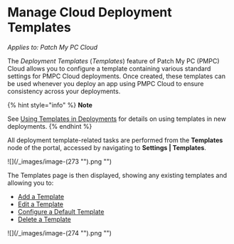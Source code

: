 # Manage Cloud Deployment Templates

_Applies to: Patch My PC Cloud_

The _Deployment Templates_ (_Templates_) feature of Patch My PC (PMPC) Cloud allows you to configure a template containing various standard settings for PMPC Cloud deployments. Once created, these templates can be used whenever you deploy an app using PMPC Cloud to ensure consistency across your deployments.

{% hint style="info" %}
**Note**

See [Using Templates in Deployments](../../cloud-deployments/use-a-template-in-cloud-deployments.md) for details on using templates in new deployments.
{% endhint %}

All deployment template-related tasks are performed from the **Templates** node of the portal, accessed by navigating to **Settings | Templates**.

!\[]\(/\_images/image-(273 "").png "")

The Templates page is then displayed, showing any existing templates and allowing you to:

* [Add a Template](add-a-cloud-deployment-template.md)
* [Edit a Template](edit-a-cloud-deployment-template.md)
* [Configure a Default Template](configure-a-default-cloud-deployment-template.md)
* [Delete a Template](delete-a-cloud-deployment-template.md)

!\[]\(/\_images/image-(274 "").png "")
